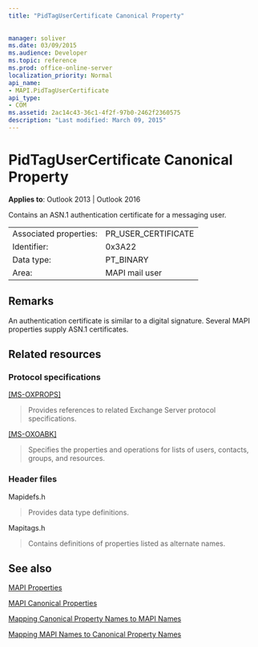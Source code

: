 ```yaml
---
title: "PidTagUserCertificate Canonical Property"
 
 
manager: soliver
ms.date: 03/09/2015
ms.audience: Developer
ms.topic: reference
ms.prod: office-online-server
localization_priority: Normal
api_name:
- MAPI.PidTagUserCertificate
api_type:
- COM
ms.assetid: 2ac14c43-36c1-4f2f-97b0-2462f2360575
description: "Last modified: March 09, 2015"
---
```


# PidTagUserCertificate Canonical Property

  
  
**Applies to**: Outlook 2013 | Outlook 2016 
  
Contains an ASN.1 authentication certificate for a messaging user. 
  
|||
|:-----|:-----|
|Associated properties:  <br/> |PR_USER_CERTIFICATE  <br/> |
|Identifier:  <br/> |0x3A22  <br/> |
|Data type:  <br/> |PT_BINARY  <br/> |
|Area:  <br/> |MAPI mail user  <br/> |
   
## Remarks

An authentication certificate is similar to a digital signature. Several MAPI properties supply ASN.1 certificates. 
  
## Related resources

### Protocol specifications

[[MS-OXPROPS]](https://msdn.microsoft.com/library/f6ab1613-aefe-447d-a49c-18217230b148%28Office.15%29.aspx)
  
> Provides references to related Exchange Server protocol specifications.
    
[[MS-OXOABK]](https://msdn.microsoft.com/library/f4cf9b4c-9232-4506-9e71-2270de217614%28Office.15%29.aspx)
  
> Specifies the properties and operations for lists of users, contacts, groups, and resources.
    
### Header files

Mapidefs.h
  
> Provides data type definitions.
    
Mapitags.h
  
> Contains definitions of properties listed as alternate names.
    
## See also



[MAPI Properties](mapi-properties.md)
  
[MAPI Canonical Properties](mapi-canonical-properties.md)
  
[Mapping Canonical Property Names to MAPI Names](mapping-canonical-property-names-to-mapi-names.md)
  
[Mapping MAPI Names to Canonical Property Names](mapping-mapi-names-to-canonical-property-names.md)

